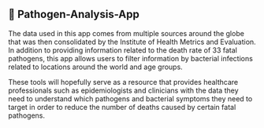 ## 💊 **Pathogen-Analysis-App**

The data used in this app comes from multiple sources around the globe that was then consolidated by the Institute of Health Metrics and Evaluation. In addition to providing information related to the death rate of 33 fatal pathogens, this app allows users to filter information by bacterial infections related to locations around the world and age groups. 

These tools will hopefully serve as a resource that provides healthcare professionals such as epidemiologists and clinicians with the data they need to understand which pathogens and bacterial symptoms they need to target in order to reduce the number of deaths caused by certain fatal pathogens.
